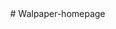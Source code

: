 <!-- index.html -->
<!DOCTYPE html>
<html>
<head>
  <title>My Custom Wallpaper Homepage</title>
  <style>
    body {
      margin: 0;
      background-image: url('your-image.jpg');
      background-size: cover;
      background-position: center;
      height: 100vh;
    }
  </style>
</head>
<body>
</body>
</html># Walpaper-homepage
